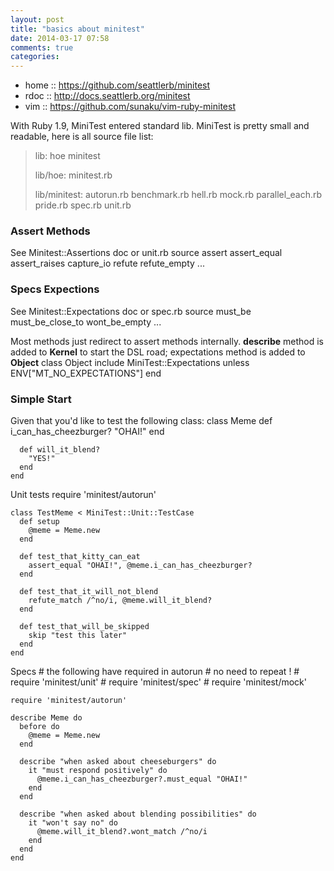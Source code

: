 ```yaml
---
layout: post
title: "basics about minitest"
date: 2014-03-17 07:58
comments: true
categories: 
---
```


+ home :: https://github.com/seattlerb/minitest
+ rdoc :: http://docs.seattlerb.org/minitest
+ vim  :: https://github.com/sunaku/vim-ruby-minitest

With Ruby 1.9, MiniTest entered standard lib.
MiniTest is pretty small and readable, here is all source file list:
> lib:
> hoe  minitest
> 
> lib/hoe:
> minitest.rb
> 
> lib/minitest:
> autorun.rb  benchmark.rb  hell.rb  mock.rb  parallel_each.rb  pride.rb  spec.rb  unit.rb


### Assert Methods
See  Minitest::Assertions doc or unit.rb source
    assert assert_equal assert_raises
    capture_io
    refute refute_empty
    ...

### Specs Expections
See Minitest::Expectations doc or spec.rb source 
    must_be must_be_close_to
    wont_be_empty
    ...

Most methods just redirect to assert methods internally.
**describe** method is added to **Kernel** to start the DSL road; 
expectations method is added to **Object**
    class Object 
      include MiniTest::Expectations unless ENV["MT_NO_EXPECTATIONS"]
    end

### Simple Start

Given that you'd like to test the following class:
    class Meme
      def i_can_has_cheezburger?
        "OHAI!"
      end

      def will_it_blend?
        "YES!"
      end
    end

Unit tests
    require 'minitest/autorun'

    class TestMeme < MiniTest::Unit::TestCase
      def setup
        @meme = Meme.new
      end

      def test_that_kitty_can_eat
        assert_equal "OHAI!", @meme.i_can_has_cheezburger?
      end

      def test_that_it_will_not_blend
        refute_match /^no/i, @meme.will_it_blend?
      end

      def test_that_will_be_skipped
        skip "test this later"
      end
    end

Specs
    # the following have required in autorun 
    # no need to repeat !
    # require 'minitest/unit'
    # require 'minitest/spec'
    # require 'minitest/mock'

    require 'minitest/autorun'

    describe Meme do
      before do
        @meme = Meme.new
      end

      describe "when asked about cheeseburgers" do
        it "must respond positively" do
          @meme.i_can_has_cheezburger?.must_equal "OHAI!"
        end
      end

      describe "when asked about blending possibilities" do
        it "won't say no" do
          @meme.will_it_blend?.wont_match /^no/i
        end
      end
    end



